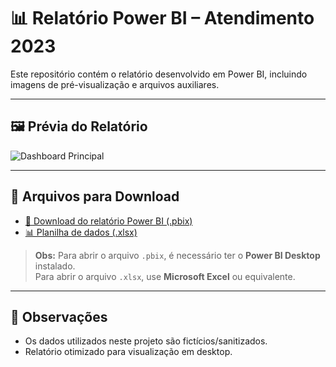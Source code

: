 # 📊 Relatório Power BI – Atendimento 2023

Este repositório contém o relatório desenvolvido em Power BI, incluindo imagens de pré-visualização e arquivos auxiliares.

---

## 🖼 Prévia do Relatório

![Dashboard Principal](./dashboard-principal.png)

---

## 📂 Arquivos para Download

- [📄 Download do relatório Power BI (.pbix)](https://github.com/DanRebelato/PowerBI-Atendimento/raw/refs/heads/main/Documentacao/Atendimento%20Rede%202023.pbix)
- [📊 Planilha de dados (.xlsx)](https://github.com/DanRebelato/PowerBI-Atendimento/raw/refs/heads/main/Documentacao/Simulado%202023.xlsx)

> **Obs:** Para abrir o arquivo `.pbix`, é necessário ter o **Power BI Desktop** instalado.  
> Para abrir o arquivo `.xlsx`, use **Microsoft Excel** ou equivalente.

---

## 📌 Observações

- Os dados utilizados neste projeto são fictícios/sanitizados.  
- Relatório otimizado para visualização em desktop.
